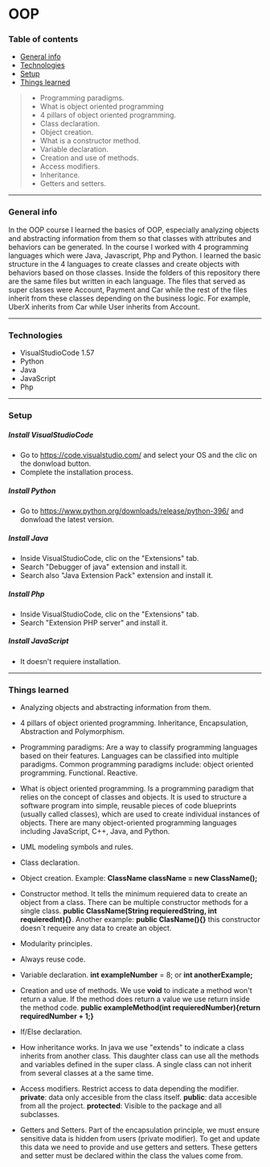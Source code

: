 # OOP

### Table of contents

- [General info](#general-info)
- [Technologies](#technologies)
- [Setup](#setup)
- [Things learned](#things-learned)
>- Programming paradigms. 
>- What is object oriented programming
>- 4 pillars of object oriented programming.
>- Class declaration.
>- Object creation.
>- What is a constructor method.
>- Variable declaration.
>- Creation and use of methods.
>- Access modifiers.
>- Inheritance.
>- Getters and setters.

------------

### General info

In the OOP course I learned the basics of OOP, especially analyzing objects and abstracting information from them so that classes with attributes and behaviors can be generated. In the course I worked with 4 programming languages which were Java, Javascript, Php and Python. I learned the basic structure in the 4 languages to create classes and create objects with behaviors based on those classes. Inside the folders of this repository there are the same files but written in each language. The files that served as super classes were Account, Payment and Car while the rest of the files inherit from these classes depending on the business logic. For example, UberX inherits from Car while User inherits from Account.

------------

### Technologies

- VisualStudioCode 1.57
- Python
- Java
- JavaScript
- Php
------------

### Setup

##### Install VisualStudioCode
- Go to https://code.visualstudio.com/ and select your OS and the clic on the donwload button.
- Complete the installation process.

##### Install Python
- Go to https://www.python.org/downloads/release/python-396/ and donwload the latest version.

##### Install Java
- Inside VisualStudioCode, clic on the "Extensions" tab.
- Search "Debugger of java" extension and install it.
- Search also "Java Extension Pack" extension and install it.

##### Install Php
- Inside VisualStudioCode, clic on the "Extensions" tab.
- Search "Extension PHP server" and install it.

##### Install JavaScript
- It doesn't requiere installation.
------------


### Things learned
- Analyzing objects and abstracting information from them.

- 4 pillars of object oriented programming. Inheritance, Encapsulation, Abstraction and Polymorphism.

- Programming paradigms: Are a way to classify programming languages based on their features. Languages can be classified into multiple paradigms. Common programming paradigms include: object oriented programming. Functional. Reactive.

- What is object oriented programming. Is a programming paradigm that relies on the concept of classes and objects. It is used to structure a software program into simple, reusable pieces of code blueprints (usually called classes), which are used to create individual instances of objects. There are many object-oriented programming languages including JavaScript, C++, Java, and Python.

- UML modeling symbols and rules.

- Class declaration. 

- Object creation. Example: **ClassName className = new ClassName();**

- Constructor method. It tells the minimum requiered data to create an object from a class. There can be multiple constructor methods for a single class. **public ClassName(String requieredString, int requieredInt){}**. Another example: **public ClasName(){}** this constructor doesn´t requeire any data to create an object.

- Modularity principles.

- Always reuse code. 

- Variable declaration. **int exampleNumber** = 8; or **int anotherExample;**

- Creation and use of methods. We use **void** to indicate a method won't return a value. If the method does return a value we use return inside the method code. **public exampleMethod(int requieredNumber){return requiredNumber + 1;}**

- If/Else declaration.

- How inheritance works. In java we use "extends" to indicate a class inherits from another class. This daughter class can use all the methods and variables defined in the super class. A single class can not inherit from several classes at a the same time.

- Access modifiers. Restrict access to data depending the modifier. **private**: data only accesible from the class itself. **public**: data accesible from  all the project. **protected**: Visible to the package and all subclasses.

- Getters and Setters. Part of the encapsulation principle, we must ensure sensitive data is hidden from users (private modifier). To get and update this data we need to provide and use getters and setters. These getters and setter must be declared within the class the values come from.

